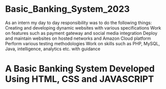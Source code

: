 # Basic_Banking_System_2023
As an intern my day to day responsibility was to do the following things:
Creating and developing dynamic websites with various specifications
Work on features such as payment gateway and social media integration
Deploy and maintain websites on hosted networks and Amazon Cloud platform
Perform various testing methodologies
Work on skills such as PHP, MySQL, Java, intelligence, analytics etc. with guidance

# A Basic Banking System Developed Using HTML, CSS and JAVASCRIPT

